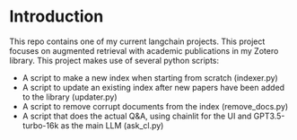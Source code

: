 # Introduction
This repo contains one of my current langchain projects.
This project focuses on augmented retrieval with academic publications in my Zotero library. 
This project makes use of several python scripts:
- A script to make a new index when starting from scratch (indexer.py)
- A script to update an existing index after new papers have been added to the library (updater.py)
- A script to remove corrupt documents from the index (remove_docs.py)
- A script that does the actual Q&A, using chainlit for the UI and GPT3.5-turbo-16k as the main LLM (ask_cl.py)


